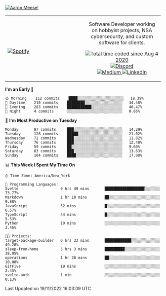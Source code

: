 [![Aaron Meese!](https://user-images.githubusercontent.com/17814535/88975338-a2aabf00-d27f-11ea-963f-8a19608716b4.png)](https://github.com/ajmeese7/readme-ascii "README ASCII")

<!-- Modified from project here: https://github.com/novatorem/novatorem -->
<table width="100%">
  <tr>
  <td width="50%">

&nbsp; <br> [![Spotify](https://ajmeese7.vercel.app/api/spotify)](https://open.spotify.com/user/ajmeese)

  </td>
  <td width="50%">
    <p align="center">
    Software Developer working on hobbyist projects, NSA cybersecurity, and custom software for clients.
    </p>
    <p align="center">
      <a href="https://wakatime.com/@f726891d-3b02-46cd-9b60-e8c59f9e2b14">
        <img src="https://wakatime.com/badge/user/f726891d-3b02-46cd-9b60-e8c59f9e2b14.svg" alt="Total time coded since Aug 4 2020" title="WakaTime" />
      </a>
      <a href="http://link.aaronmeese.com/discord">
        <img src="https://img.shields.io/badge/discord-ajmeese7%234835-369?style=flat-square&logo=discord&logoColor=white&color=purple" alt="Discord" title="Discord">
      </a>
      <br />
      <a href="https://link.aaronmeese.com/medium">
        <img src="https://img.shields.io/badge/medium-ajmeese7-1DB954?style=flat-square&logo=medium&logoColor=white" alt="Medium" title="Medium">
      </a>
      <a href="https://link.aaronmeese.com/linkedin">
        <img src="https://img.shields.io/badge/linkedIn-aaronmeese-1DB954?style=flat-square&logo=linkedin&logoColor=white&color=blue" alt="LinkedIn" title="LinkedIn">
      </a>
    </p>
  </td>

</table>

[//]: <> (The `&nbsp;` is to have Aphelion take up more space)

<!--START_SECTION:waka-->
**I'm an Early 🐤** 

```text
🌞 Morning    112 commits    ████░░░░░░░░░░░░░░░░░░░░░   18.39% 
🌆 Daytime    210 commits    ████████░░░░░░░░░░░░░░░░░   34.48% 
🌃 Evening    283 commits    ███████████░░░░░░░░░░░░░░   46.47% 
🌙 Night      4 commits      ░░░░░░░░░░░░░░░░░░░░░░░░░   0.66%

```
📅 **I'm Most Productive on Tuesday** 

```text
Monday       87 commits     ███░░░░░░░░░░░░░░░░░░░░░░   14.29% 
Tuesday      128 commits    █████░░░░░░░░░░░░░░░░░░░░   21.02% 
Wednesday    72 commits     ███░░░░░░░░░░░░░░░░░░░░░░   11.82% 
Thursday     76 commits     ███░░░░░░░░░░░░░░░░░░░░░░   12.48% 
Friday       59 commits     ██░░░░░░░░░░░░░░░░░░░░░░░   9.69% 
Saturday     83 commits     ███░░░░░░░░░░░░░░░░░░░░░░   13.63% 
Sunday       104 commits    ████░░░░░░░░░░░░░░░░░░░░░   17.08%

```


📊 **This Week I Spent My Time On** 

```text
⌚︎ Time Zone: America/New_York

💬 Programming Languages: 
Svelte                   9 hrs 49 mins       ██████████████████░░░░░░░   73.77% 
Markdown                 1 hr 18 mins        ██░░░░░░░░░░░░░░░░░░░░░░░   9.88% 
JavaScript               52 mins             █░░░░░░░░░░░░░░░░░░░░░░░░   6.57% 
TypeScript               44 mins             █░░░░░░░░░░░░░░░░░░░░░░░░   5.53% 
Python                   19 mins             ░░░░░░░░░░░░░░░░░░░░░░░░░   2.46%

🐱‍💻 Projects: 
target-package-builder   6 hrs 33 mins       ████████████░░░░░░░░░░░░░   49.28% 
sleep-from-home          5 hrs 3 mins        █████████░░░░░░░░░░░░░░░░   38.05% 
operations               1 hr 20 mins        ██░░░░░░░░░░░░░░░░░░░░░░░   10.08% 
GitFive                  19 mins             ░░░░░░░░░░░░░░░░░░░░░░░░░   2.45% 
svelte-auth              1 min               ░░░░░░░░░░░░░░░░░░░░░░░░░   0.13%

```


 Last Updated on 19/11/2022 16:03:09 UTC
<!--END_SECTION:waka-->
